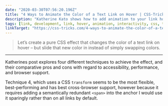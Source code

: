 ```yaml
---
date: "2020-03-30T07:56:20.196Z"
title: "4 Ways to Animate the Color of a Text Link on Hover | CSS-Tricks"
description: "Katherine Kato shows how to add animation to your link hover effect and compares the pros and cons of different approaches "
tags: [link, development, link, hover, animation, interactivity, css, transform]
linkTarget: "https://css-tricks.com/4-ways-to-animate-the-color-of-a-text-link-on-hover/"
---
```

> Let’s create a pure CSS effect that changes the color of a text link on hover – but slide that new color in instead of simply swapping colors. 
---

Katherines post explores four different techniques to achieve the effect, and their comparative pros and cons with regard to accessibility, performance, and browser support.

Technique 4, which uses a CSS `transform` seems to be the most flexible, best-performing and has best cross-browser support, however because it requires adding a semantically redundant  `<span>` into the anchor I would use it sparingly rather than on all links by default.
